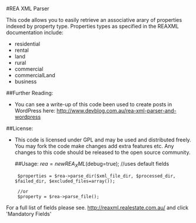 #REA XML Parser

This code allows you to easily retrieve an associative arary of properties indexed by property type. Properties types as specified in the REAXML documentation include:
 
 * residential
 * rental
 * land
 * rural
 * commercial
 * commercialLand
 * business

##Further Reading:
 - You can see a write-up of this code been used to create posts in WordPress here: http://www.devblog.com.au/rea-xml-parser-and-wordpress

##License: 
 - This code is licensed under GPL and may be used and distributed freely. You may fork the code make changes add extra features etc. Any changes to this code should be released to the open source community.



	##Usage:
		$rea = new REA_XML($debug=true); //uses default fields
	
		$properties = $rea->parse_dir($xml_file_dir, $processed_dir, $failed_dir, $excluded_files=array());
 	
 		//or
 		$property = $rea->parse_file();

For a full list of fields please see. http://reaxml.realestate.com.au/ and click 'Mandatory Fields'
